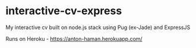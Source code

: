 # interactive-cv-express
My interactive cv built on node.js stack using Pug (ex-Jade) and ExpressJS

Runs on Heroku - https://anton-haman.herokuapp.com/